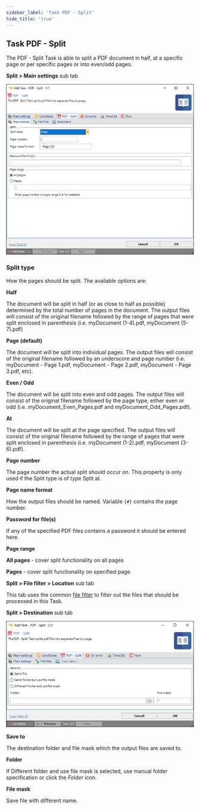```yaml
---
sidebar_label: 'Task PDF - Split'
hide_title: 'true'
---
```


## Task PDF - Split

The PDF - Split Task is able to split a PDF document in half, at a specific page or per specific pages or into even/odd pages.
 
**Split > Main settings** sub tab

![](../../../../../static/img/taskpdfsplit.png)

### Split type

How the pages should be split. The available options are:
 
**Half**  

The document will be split in half (or as close to half as possible) determined by the total number of pages in the document. The output files will consist of the original filename followed by the range of pages that were split enclosed in parenthesis (i.e. myDocument (1-4).pdf, myDocument (5-7).pdf)
 
**Page (default)**  

The document will be split into individual pages. The output files will consist of the original filename followed by an underscore and page number (i.e. myDocument - Page 1.pdf,  myDocument - Page 2.pdf, myDocument - Page 3.pdf, etc).
 
**Even / Odd**  

The document will be split into even and odd pages. The output files will consist of the original filename followed by the page type, either even or odd (i.e. myDocument_Even_Pages.pdf and myDocument_Odd_Pages.pdf).
 
**At**  

The document will be split at the page specified. The output files will consist of the original filename followed by the range of pages that were split enclosed in parenthesis (i.e. myDocument (1-2).pdf, myDocument (3-6).pdf).
 
**Page number**

The page number the actual split should occur on. This property is only used if the Split type is of type Split at.
 
**Page name format**

How the output files should be named. Variable `{#}` contains the page number.
 
**Password for file(s)**

If any of the specified PDF files contains a password it should be entered here.
 
**Page range**

**All pages** - cover split functionality on all pages

**Pages** - cover split functionality on specified page
 
**Split > File filter > Location** sub tab

This tab uses the common [file filter](../../job-tasks-file-filter) to filter out the files that should be processed in this Task.
 
**Split > Destination** sub tab

![](../../../../../static/img/taskpdfsplitdestination.png)

**Save to**

The destination folder and file mask which the output files are saved to.
 
**Folder**

If Different folder and use file mask is selected, use manual folder specification or click the *Folder* icon.
 
**File mask**

Save file with different name.